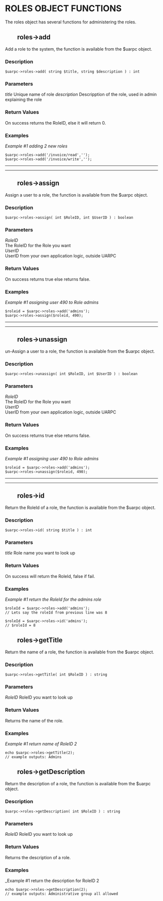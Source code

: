 # ROLES OBJECT FUNCTIONS

The roles object has several functions for administering the roles.

## <dd>**roles->add**</dd>

Add a role to the system, the function is available from the $uarpc object.

### **Description**

    $uarpc->roles->add( string $title, string $description ) : int

### **Parameters**

_title_
    Unique name of role
_description_
    Descripption of the role, used in admin explaining the role

### **Return Values**

On success returns the RoleID, else it will return 0.

### **Examples**

_Example #1 adding 2 new roles_

    $uarpc->roles->add('/invoice/read','');
    $uarpc->roles->add('/invoice/write','');


<hr>
<hr>

## <dd>**roles->assign**</dd>

Assign a user to a role, the function is available from the $uarpc object.

### **Description**

    $uarpc->roles->assign( int $RoleID, int $UserID ) : boolean
### **Parameters**

_RoleID_  
    The RoleID for the Role you want  
_UserID_  
    UserID from your own application logic, outside UARPC  

### **Return Values**

On success returns true else returns false.

### **Examples**

_Example #1 assigning user 490 to Role admins_

    $roleid = $uarpc->roles->add('admins');
    $uarpc->roles->assign($roleid, 490);

<hr>
<hr>

## <dd>**roles->unassign**</dd>

un-Assign a user to a role, the function is available from the $uarpc object.

### **Description**

    $uarpc->roles->unassign( int $RoleID, int $UserID ) : boolean
### **Parameters**

_RoleID_  
    The RoleID for the Role you want  
_UserID_  
    UserID from your own application logic, outside UARPC  

### **Return Values**

On success returns true else returns false.

### **Examples**

_Example #1 assigning user 490 to Role admins_

    $roleid = $uarpc->roles->add('admins');
    $uarpc->roles->unassign($roleid, 490);

<hr>
<hr>

## <dd>**roles->id**</dd>

Return the RoleId of a role, the function is available from the $uarpc object.
### **Description**

    $uarpc->roles->id( string $title ) : int

### **Parameters**

_title_
    Role name you want to look up

### **Return Values**

On success will return the RoleId, false if fail.

### **Examples**

_Example #1 return the RoleId for the admins role_

    $roleId = $uarpc->roles->add('admins');
    // Lets say the roleId from previous line was 8

    $roleId = $uarpc->roles->id('admins');
    // $roleId = 8

## <dd>**roles->getTitle**</dd>

Return the name of a role, the function is available from the $uarpc object.

### **Description**

    $uarpc->roles->getTitle( int $RoleID ) : string

### **Parameters**

_RoleID_
    RoleID you want to look up

### **Return Values**

Returns the name of the role.

### **Examples**

_Example #1 return name of RoleID 2_

    echo $uarpc->roles->getTitle(2);
    // example outputs: Admins

## <dd>**roles->getDescription**</dd>

Return the description of a role, the function is available from the $uarpc object.

### **Description**

    $uarpc->roles->getDescription( int $RoleID ) : string

### **Parameters**

_RoleID_
    RoleID you want to look up

### **Return Values**

Returns the description of a role.

### **Examples**

_Example #1 return the description for RoleID 2

    echo $uarpc->roles->getDescription(2);
    // example outputs: Administrative group all allowed

